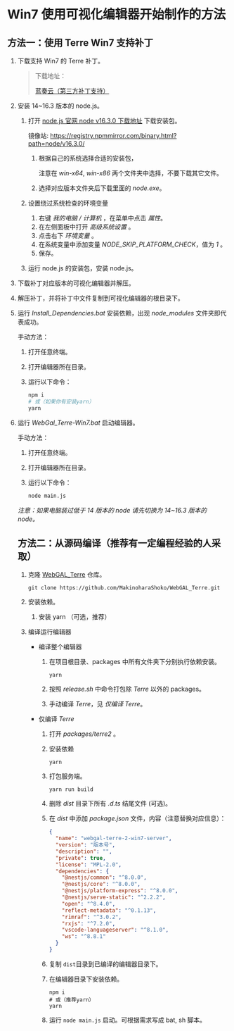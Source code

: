 # Win7 使用可视化编辑器开始制作的方法

## 方法一：使用 Terre Win7 支持补丁

1. 下载支持 Win7 的 Terre 补丁。

    >  下载地址：
    >
    > [蓝奏云（第三方补丁支持）](https://wwh.lanzoue.com/i2xqa0uy2fuh)

2. 安装 14~16.3 版本的 node.js。

    1. 打开 [node.js 官网 node v16.3.0 下载地址](https://nodejs.org/dist/v16.3.0/) 下载安装包。

        镜像站: <https://registry.npmmirror.com/binary.html?path=node/v16.3.0/>

        1. 根据自己的系统选择合适的安装包，

            注意在 *win-x64*, *win-x86* 两个文件夹中选择，不要下载其它文件。

        2. 选择对应版本文件夹后下载里面的 *node.exe*。

    2. 设置绕过系统检查的环境变量

        1. 右键 *我的电脑 / 计算机* ，在菜单中点击 *属性*。
        2. 在左侧面板中打开 *高级系统设置* 。
        3. 点击右下 *环境变量* 。
        4. 在系统变量中添加变量 *NODE_SKIP_PLATFORM_CHECK*，值为 *1* 。
        5. 保存。

    3. 运行 node.js 的安装包，安装 node.js。

3. 下载补丁对应版本的可视化编辑器并解压。

4. 解压补丁，并将补丁中文件复制到可视化编辑器的根目录下。

5. 运行 *Install_Dependencies.bat* 安装依赖，出现 *node_modules* 文件夹即代表成功。

    手动方法：

    1. 打开任意终端。

    2. 打开编辑器所在目录。

    3. 运行以下命令：

        ```bash
        npm i 
        # 或（如果你有安装yarn）
        yarn
        ```

6. 运行 *WebGal_Terre-Win7.bat* 启动编辑器。

    手动方法：

    1. 打开任意终端。

    2. 打开编辑器所在目录。

    3. 运行以下命令：

        ```bash
        node main.js
        ```
    
    *注意：如果电脑装过低于 14 版本的 node 请先切换为 14~16.3 版本的 node。*
    
    ## 方法二：从源码编译（推荐有一定编程经验的人采取）
    
    1. 克隆 [WebGAL_Terre](https://github.com/MakinoharaShoko/WebGAL_Terre) 仓库。
    
        ```shell
        git clone https://github.com/MakinoharaShoko/WebGAL_Terre.git
        ```
    
    2. 安装依赖。
    
        1. 安装 yarn （可选，推荐）
    
    3. 编译运行编辑器

        - 编译整个编辑器

            1. 在项目根目录、packages 中所有文件夹下分别执行依赖安装。

                ```shell
                yarn
                ```

            2. 按照 *release.sh* 中命令打包除 *Terre* 以外的 packages。

            2. 手动编译 *Terre*，见 *仅编译 Terre*。

        - 仅编译 *Terre*

            1. 打开 *packages/terre2* 。

            2. 安装依赖
        
                ```
                yarn
                ```

            3. 打包服务端。
        
                ```shell
                yarn run build
                ```

            4. 删除 *dist* 目录下所有 *.d.ts* 结尾文件 (可选)。

            5. 在 *dist* 中添加 *package.json* 文件，内容（注意替换对应信息）：
        
                ```json
                {
                  "name": "webgal-terre-2-win7-server",
                  "version": "版本号",
                  "description": "",
                  "private": true,
                  "license": "MPL-2.0",
                  "dependencies": {
                    "@nestjs/common": "^8.0.0",
                    "@nestjs/core": "^8.0.0",
                    "@nestjs/platform-express": "^8.0.0",
                    "@nestjs/serve-static": "^2.2.2",
                    "open": "^8.4.0",
                    "reflect-metadata": "^0.1.13",
                    "rimraf": "^3.0.2",
                    "rxjs": "^7.2.0",
                    "vscode-languageserver": "^8.1.0",
                    "ws": "^8.8.1"
                  }
                }
                ```

            6. 复制 `dist`目录到已编译的编辑器目录下。

            7. 在编辑器目录下安装依赖。
        
                ```shell
                npm i
                # 或（推荐yarn）
                yarn
                ```
        
            8. 运行 `node main.js` 启动。可根据需求写成 bat, sh 脚本。
    
     